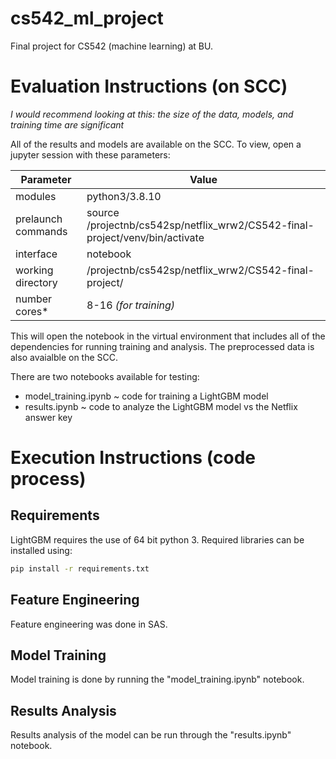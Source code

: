# cs542_ml_project
Final project for CS542 (machine learning) at BU.

# Evaluation Instructions (on SCC)
*I would recommend looking at this: the size of the data, models, and training time are significant*

All of the results and models are available on the SCC. To view, open a jupyter session with these parameters:

| Parameter          | Value                                                                        |
|--------------------|------------------------------------------------------------------------------|
| modules            | python3/3.8.10                                                               |
| prelaunch commands | source /projectnb/cs542sp/netflix_wrw2/CS542-final-project/venv/bin/activate |
| interface          | notebook                                                                     |
| working directory  | /projectnb/cs542sp/netflix_wrw2/CS542-final-project/                         |
| number cores*      | 8-16 *(for training)*                                                        |

This will open the notebook in the virtual environment that includes all of the dependencies for running training and analysis. The preprocessed data is also avaialble on the SCC.

There are two notebooks available for testing:
 - model_training.ipynb ~ code for training a LightGBM model
 - results.ipynb ~ code to analyze the LightGBM model vs the Netflix answer key

# Execution Instructions (code process)

## Requirements
LightGBM requires the use of 64 bit python 3. Required libraries can be installed using:

```bash
pip install -r requirements.txt
```

## Feature Engineering
Feature engineering was done in SAS.

## Model Training
Model training is done by running the "model_training.ipynb" notebook.

## Results Analysis
Results analysis of the model can be run through the "results.ipynb" notebook.
